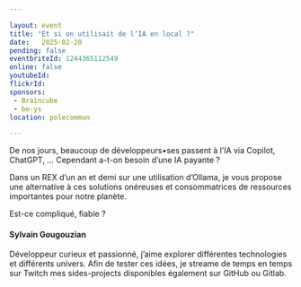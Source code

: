 ```yaml
---

layout: event
title: "Et si on utilisait de l’IA en local ?"
date:   2025-02-20
pending: false
eventbriteId: 1244365112549
online: false
youtubeId: 
flickrId:
sponsors:
 - Braincube
 - be-ys
location: polecommun

---
```


De nos jours, beaucoup de développeurs•ses passent à l’IA via Copilot, ChatGPT, … Cependant a-t-on besoin d’une IA payante ?


Dans un REX d’un an et demi sur une utilisation d’Ollama, je vous propose une alternative à ces solutions onéreuses et consommatrices de ressources importantes pour notre planète.

Est-ce compliqué, fiable ?

#### Sylvain Gougouzian

Développeur curieux et passionné, j’aime explorer différentes technologies et différents univers. Afin de tester ces idées, je streame de temps en temps sur Twitch mes sides-projects disponibles également sur GitHub ou Gitlab.